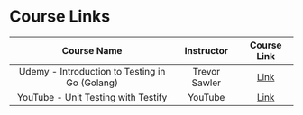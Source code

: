 # Course Links

|                  Course Name                   |  Instructor   |                                      Course Link                                       |
| :--------------------------------------------: | :-----------: | :------------------------------------------------------------------------------------: |
| Udemy - Introduction to Testing in Go (Golang) | Trevor Sawler |       [Link](https://www.udemy.com/course/introduction-to-testing-in-go-golang/)       |
|      YouTube - Unit Testing with Testify       |    YouTube    | [Link](https://www.youtube.com/watch?v=uB_45bSIyik&t=877s&ab_channel=PragmaticReviews) |
